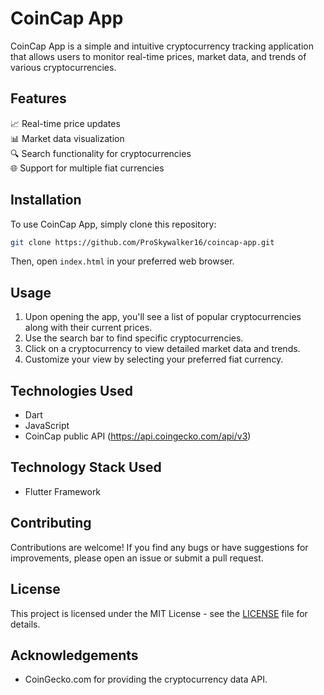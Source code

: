 
# CoinCap App



CoinCap App is a simple and intuitive cryptocurrency tracking application that allows users to monitor real-time prices, market data, and trends of various cryptocurrencies.

## Features

📈 Real-time price updates  
📊 Market data visualization  
🔍 Search functionality for cryptocurrencies  
🌐 Support for multiple fiat currencies  


## Installation

To use CoinCap App, simply clone this repository:

```bash
git clone https://github.com/ProSkywalker16/coincap-app.git
```

Then, open `index.html` in your preferred web browser.

## Usage

1. Upon opening the app, you'll see a list of popular cryptocurrencies along with their current prices.
2. Use the search bar to find specific cryptocurrencies.
3. Click on a cryptocurrency to view detailed market data and trends.
4. Customize your view by selecting your preferred fiat currency.

## Technologies Used

- Dart
- JavaScript
- CoinCap public API (https://api.coingecko.com/api/v3)

## Technology Stack Used
- Flutter Framework

## Contributing

Contributions are welcome! If you find any bugs or have suggestions for improvements, please open an issue or submit a pull request.

## License

This project is licensed under the MIT License - see the [LICENSE](LICENSE) file for details.

## Acknowledgements

- CoinGecko.com for providing the cryptocurrency data API.
